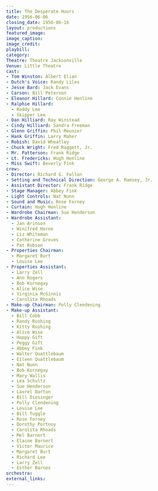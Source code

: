 ```yaml
---
title: The Desperate Hours
date: 1956-06-06
closing_date: 1956-06-16
layout: productions
featured_image:
image_caption:
image_credit:
playbill:
category:
Theatre: Theatre Jacksonville
Venue: Little Theatre
cast:
- Tom Winston: Albert Elian
- Dutch's Voice: Randy Liles
- Jesse Bard: Jack Evans
- Carson: Bill Peterson
- Eleanor Hillard: Connie Henline
- Ralphie Hillard:
  - Roddy Lee
  - Skipper Lee
- Dan Hilliard: Ray Winstead
- Cindy Hilliard: Sandra Freeman
- Glenn Griffin: Phil Meunier
- Hank Griffin: Larry Maher
- Robish: David Wheatley
- Chuck Wright: Fred Raggett, Jr.
- Mr. Patterson: Frank Ridge
- Lt. Fredericks: Hugh Henline
- Miss Swift: Beverly Fink
crew:
- Director: Richard G. Fallon
- Setting and Technical Direction: George A. Ramsey, Jr.
- Assistant Director: Frank Ridge
- Stage Manager: Abbey Fink
- Light Controls: Nat Nunn
- Sound and Music: Rose Forney
- Curtain: Hugh Henline
- Wardrobe Chairman: Sue Henderson
- Wardrobe Assistant:
  - Jan Arinson
  - Winifred Horne
  - Liz Whiteman
  - Catherine Groves
  - Pat Robson
- Properties Chairman:
  - Margaret Burt
  - Louise Lee
- Properties Assistant:
  - Larry Zell
  - Ann Rogers
  - Bob Kornegay
  - Alice Wise
  - Virginia McGinnis
  - Carolita Rhoads
- Make-up Chairman: Polly Clendening
- Make-up Assistant:
  - Bill Cobb
  - Randy Rushing
  - Kitty Rushing
  - Alice Wise
  - Happy Gift
  - Peggy Gift
  - Abbey Fink
  - Walter Quattlebaum
  - Eileen Quattlebaum
  - Nat Nunn
  - Bob Kornegay
  - Mary Wallis
  - Lea Schultz
  - Sue Henderson
  - Laurel Barton
  - Bill Diesinger
  - Polly Clendening
  - Louise Lee
  - Bill Tuggle
  - Rose Forney
  - Dorothy Portnoy
  - Carolita Rhoads
  - Mel Barnert
  - Elaine Barnert
  - Victor Maurice
  - Margaret Burt
  - Richard Lee
  - Larry Zell
  - Esther Barnes
orchestra:
external_links:
---
```


